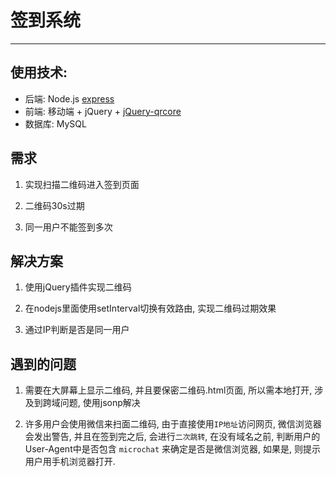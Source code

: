 # 签到系统
***
## 使用技术:

- 后端: Node.js [express](http://www.expressjs.com.cn/)
- 前端: 移动端 + jQuery + [jQuery-qrcore](https://github.com/jeromeetienne/jquery-qrcode)
- 数据库: MySQL

## 需求

1. 实现扫描二维码进入签到页面

2. 二维码30s过期

3. 同一用户不能签到多次

## 解决方案

1. 使用jQuery插件实现二维码

2. 在nodejs里面使用setInterval切换有效路由, 实现二维码过期效果

3. 通过IP判断是否是同一用户

## 遇到的问题

1. 需要在大屏幕上显示二维码, 并且要保密二维码.html页面, 所以需本地打开, 涉及到跨域问题, 使用jsonp解决

2. 许多用户会使用微信来扫面二维码, 由于直接使用`IP地址`访问网页, 微信浏览器会发出警告, 并且在签到完之后, 会进行`二次跳转`, 在没有域名之前, 判断用户的User-Agent中是否包含 `microchat` 来确定是否是微信浏览器, 如果是, 则提示用户用手机浏览器打开.
